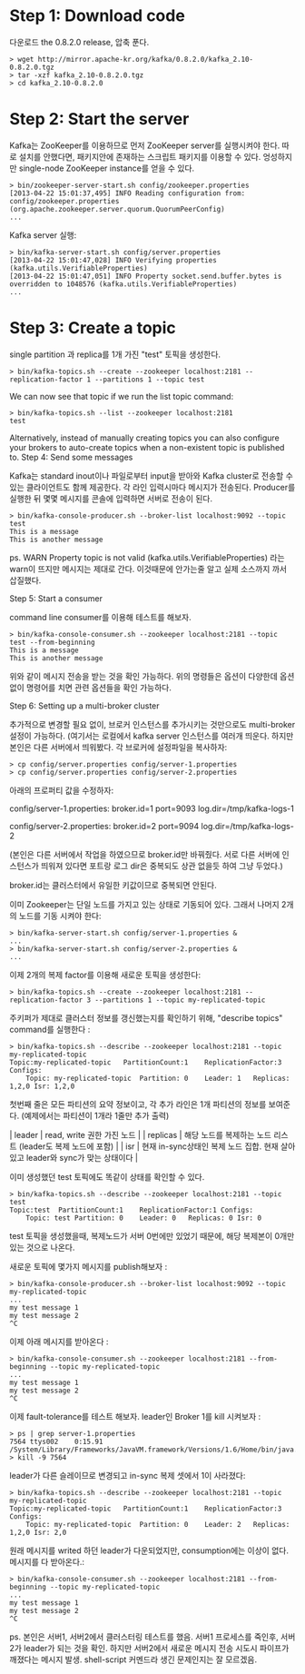 # Step 1: Download code

다운로드 the 0.8.2.0 release, 압축 푼다.

    > wget http://mirror.apache-kr.org/kafka/0.8.2.0/kafka_2.10-0.8.2.0.tgz
    > tar -xzf kafka_2.10-0.8.2.0.tgz
    > cd kafka_2.10-0.8.2.0

# Step 2: Start the server

Kafka는 ZooKeeper를 이용하므로 먼저 ZooKeeper server를 실행시켜야 한다. 따로 설치를 안했다면,  패키지안에 존재하는 스크립트 패키지를 이용할 수 있다. 엉성하지만 single-node ZooKeeper instance를 얻을 수 있다.

    > bin/zookeeper-server-start.sh config/zookeeper.properties
    [2013-04-22 15:01:37,495] INFO Reading configuration from: config/zookeeper.properties (org.apache.zookeeper.server.quorum.QuorumPeerConfig)
    ...

Kafka server 실행:

    > bin/kafka-server-start.sh config/server.properties
    [2013-04-22 15:01:47,028] INFO Verifying properties (kafka.utils.VerifiableProperties)
    [2013-04-22 15:01:47,051] INFO Property socket.send.buffer.bytes is overridden to 1048576 (kafka.utils.VerifiableProperties)
    ...

# Step 3: Create a topic

single partition 과 replica를 1개 가진 "test" 토픽을 생성한다.

    > bin/kafka-topics.sh --create --zookeeper localhost:2181 --replication-factor 1 --partitions 1 --topic test

We can now see that topic if we run the list topic command:

    > bin/kafka-topics.sh --list --zookeeper localhost:2181
    test

Alternatively, instead of manually creating topics you can also configure your brokers to auto-create topics when a non-existent topic is published to.
Step 4: Send some messages

Kafka는 standard inout이나 파일로부터 input을 받아와 Kafka cluster로 전송할 수 있는 클라이언트도 함께 제공한다. 각 라인 입력시마다 메시지가 전송된다. Producer를 실행한 뒤 몇몇 메시지를 콘솔에 입력하면 서버로 전송이 된다.


    > bin/kafka-console-producer.sh --broker-list localhost:9092 --topic test 
    This is a message
    This is another message

ps. WARN Property topic is not valid (kafka.utils.VerifiableProperties)
라는 warn이 뜨지만 메시지는 제대로 간다. 이것때문에 안가는줄 알고 실제 소스까지 까서 삽질했다.

Step 5: Start a consumer

command line consumer를 이용해 테스트를 해보자.

    > bin/kafka-console-consumer.sh --zookeeper localhost:2181 --topic test --from-beginning
    This is a message
    This is another message

위와 같이 메시지 전송을 받는 것을 확인 가능하다.
위의 명령들은 옵션이 다양한데 옵션없이 명령어를 치면 관련 옵션들을 확인 가능하다.

Step 6: Setting up a multi-broker cluster

추가적으로 변경할 필요 없이, 브로커 인스턴스를 추가시키는 것만으로도 multi-broker 설정이 가능하다.
(여기서는 로컬에서 kafka server 인스턴스를 여러개 띄운다. 하지만 본인은 다른 서버에서 띄워봤다.
각 브로커에 설정파일을 복사하자:

    > cp config/server.properties config/server-1.properties 
    > cp config/server.properties config/server-2.properties


아래의 프로퍼티 값을 수정하자:
 
config/server-1.properties:
    broker.id=1
    port=9093
    log.dir=/tmp/kafka-logs-1
 
config/server-2.properties:
    broker.id=2
    port=9094
    log.dir=/tmp/kafka-logs-2

(본인은 다른 서버에서 작업을 하였으므로 broker.id만 바꿔줬다. 서로 다른 서버에 인스턴스가 띄워져 있다면 포트랑 로그 dir은 중복되도 상관 없을듯 하여 그냥 두었다.)

broker.id는 클러스터에서 유일한 키값이므로 중복되면 안된다. 

이미 Zookeeper는 단일 노드를 가지고 있는 상태로 기동되어 있다. 그래서 나머지 2개의 노드를 기동 시켜야 한다:

    > bin/kafka-server-start.sh config/server-1.properties &
    ...
    > bin/kafka-server-start.sh config/server-2.properties &
    ...

이제 2개의 복제 factor를 이용해 새로운 토픽을 생성한다:

    > bin/kafka-topics.sh --create --zookeeper localhost:2181 --replication-factor 3 --partitions 1 --topic my-replicated-topic

주키퍼가 제대로 클러스터 정보를 갱신했는지를 확인하기 위해, "describe topics" command를 실행한다 :

    > bin/kafka-topics.sh --describe --zookeeper localhost:2181 --topic my-replicated-topic
    Topic:my-replicated-topic	PartitionCount:1	ReplicationFactor:3	Configs:
	    Topic: my-replicated-topic	Partition: 0	Leader: 1	Replicas: 1,2,0	Isr: 1,2,0

첫번째 줄은 모든 파티션의 요약 정보이고, 각 추가 라인은 1개 파티션의 정보를 보여준다. (예제에서는 파티션이 1개라 1줄만 추가 출력)

| leader		| read, write 권한 가진 노드 |
| replicas		| 해당 노드를 복제하는 노드 리스트 (leader도 복제 노드에 포함) |
| isr			| 현재 in-sync상태인 복제 노드 집합. 현재 살아있고 leader와 sync가 맞는 상태이다 |

이미 생성했던 test 토픽에도 똑같이 상태를 확인할 수 있다.

    > bin/kafka-topics.sh --describe --zookeeper localhost:2181 --topic test
    Topic:test	PartitionCount:1	ReplicationFactor:1	Configs:
	    Topic: test	Partition: 0	Leader: 0	Replicas: 0	Isr: 0

test 토픽을 생성했을때, 복제노드가 서버 0번에만 있었기 때문에, 해당 복제본이 0개만 있는 것으로 나온다.

새로운 토픽에 몇가지 메시지를 publish해보자 :

    > bin/kafka-console-producer.sh --broker-list localhost:9092 --topic my-replicated-topic
    ...
    my test message 1
    my test message 2
    ^C 

이제 아래 메시지를 받아온다 :

    > bin/kafka-console-consumer.sh --zookeeper localhost:2181 --from-beginning --topic my-replicated-topic
    ...
    my test message 1
    my test message 2
    ^C

이제 fault-tolerance를 테스트 해보자. leader인 Broker 1를 kill 시켜보자 :

    > ps | grep server-1.properties
    7564 ttys002    0:15.91 /System/Library/Frameworks/JavaVM.framework/Versions/1.6/Home/bin/java...
    > kill -9 7564

leader가 다른 슬레이므로 변경되고 in-sync 복제 셋에서 1이 사라졌다:

    > bin/kafka-topics.sh --describe --zookeeper localhost:2181 --topic my-replicated-topic
    Topic:my-replicated-topic	PartitionCount:1	ReplicationFactor:3	Configs:
	    Topic: my-replicated-topic	Partition: 0	Leader: 2	Replicas: 1,2,0	Isr: 2,0

원래 메시지를 writed 하던 leader가 다운되었지만, consumption에는 이상이 없다. 메시지를 다 받아온다.:

    > bin/kafka-console-consumer.sh --zookeeper localhost:2181 --from-beginning --topic my-replicated-topic
    ...
    my test message 1
    my test message 2
    ^C

ps. 본인은 서버1, 서버2에서 클러스터링 테스트를 했음. 서버1 프로세스를 죽인후, 서버2가 leader가 되는 것을 확인. 하지만 서버2에서 새로운 메시지 전송 시도시 파이프가 깨졌다는 메시지 발생. shell-script 커멘드라 생긴 문제인지는 잘 모르겠음.
